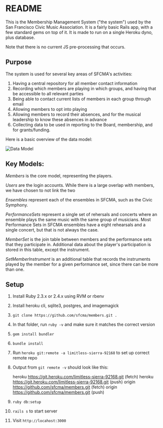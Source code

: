 # README

This is the Membership Management System ("the system") used by the San Francisco Civic Music Association. It is a fairly basic Rails app, with a few standard gems on top of it. It is made to run on a single Heroku dyno, plus database.

Note that there is no current JS pre-processing that occurs.

## Purpose

The system is used for several key areas of SFCMA's activities:

1. Having a central repository for all member contact information
2. Recording which members are playing in which groups, and having that be accessible to all relevant parties
3. Being able to contact current lists of members in each group through email
4. Allowing members to opt into playing
5. Allowing members to record their absences, and for the musical leadership to know these absences in advance
6. Collecting data to be used in reporting to the Board, membership, and for grants/funding.

Here is a basic overview of the data model:

![Data Model](https://user-images.githubusercontent.com/3664475/30000971-c3951742-9033-11e7-8709-fdc3e3703e5c.png)

## Key Models:

*Members* is the core model, representing the players.

*Users* are the login accounts. While there is a large overlap with members, we have chosen to not link the two

*Ensembles* represent each of the ensembles in SFCMA, such as the Civic Symphony.

*PerformanceSets* represent a single set of rehersals and concerts where an ensemble plays the same music with the same group of musicians. Most Performance Sets in SFCMA ensembles have a eight rehearsals and a single concert, but that is not always the case.

*MemberSet* is the join table between members and the performance sets that they participate in. Additional data about the player's participation is stored in this table, except the instrument.

*SetMemberInstrument* is an additional table that records the instruments played by the member for a given performance set, since there can be more than one.

## Setup

1. Install Ruby 2.3.x or 2.4.x using RVM or rbenv
2. Install heroku cli, sqlite3, postgres, and imagemagick
3. `git clone https://github.com/sfcma/members.git .`
3. In that folder, run `ruby -v` and make sure it matches the correct version
3. `gem install bundler`
3. `bundle install`
3. Run `heroku git:remote -a limitless-sierra-92168` to set up correct remote repo
3. Output from `git remote -v` should look like this:

    heroku	https://git.heroku.com/limitless-sierra-92168.git (fetch)
    heroku	https://git.heroku.com/limitless-sierra-92168.git (push)
    origin	https://github.com/sfcma/members.git (fetch)
    origin	https://github.com/sfcma/members.git (push)
    
3. `ruby db:setup`
3. `rails s` to start server
3. Visit `http://locahost:3000`


